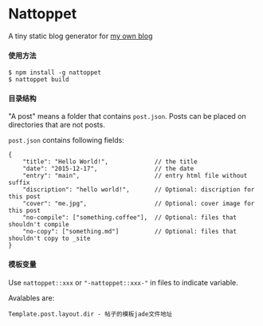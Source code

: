 Nattoppet
=========

A tiny static blog generator for [my own blog](http://www.ylxdzsw.com)

#### 使用方法

```
$ npm install -g nattoppet
$ nattoppet build
```

#### 目录结构

"A post" means a folder that contains `post.json`. Posts can be placed on directories that are not posts.

`post.json` contains following fields:

```
{
    "title": "Hello World!",             // the title
    "date": "2015-12-17",                // the date
    "entry": "main",                     // entry html file without suffix
    "discription": "hello world!",       // Optional: discription for this post
    "cover": "me.jpg",                   // Optional: cover image for this post
    "no-compile": ["something.coffee"],  // Optional: files that shouldn't compile
    "no-copy": ["something.md"]          // Optional: files that shouldn't copy to _site
}
```

#### 模板变量

Use `nattoppet::xxx` or `"-nattoppet::xxx-"` in files to indicate variable.

Avalables are:

    Template.post.layout.dir - 帖子的模板jade文件地址
